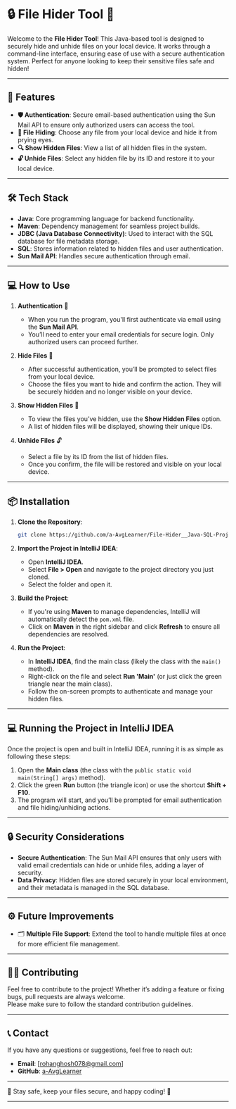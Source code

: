 # 🔒 **File Hider Tool** 🔐

Welcome to the **File Hider Tool**! This Java-based tool is designed to securely hide and unhide files on your local device. It works through a command-line interface, ensuring ease of use with a secure authentication system. Perfect for anyone looking to keep their sensitive files safe and hidden!

---

## 🚀 **Features**

- **🛡️ Authentication**: Secure email-based authentication using the Sun Mail API to ensure only authorized users can access the tool.
- **📁 File Hiding**: Choose any file from your local device and hide it from prying eyes.
- **🔍 Show Hidden Files**: View a list of all hidden files in the system.
- **🔓 Unhide Files**: Select any hidden file by its ID and restore it to your local device.

---

## 🛠️ **Tech Stack**

- **Java**: Core programming language for backend functionality.
- **Maven**: Dependency management for seamless project builds.
- **JDBC (Java Database Connectivity)**: Used to interact with the SQL database for file metadata storage.
- **SQL**: Stores information related to hidden files and user authentication.
- **Sun Mail API**: Handles secure authentication through email.

---

## 💻 **How to Use**

1. **Authentication** 🔑  
   - When you run the program, you'll first authenticate via email using the **Sun Mail API**.
   - You’ll need to enter your email credentials for secure login. Only authorized users can proceed further.

2. **Hide Files** 📂  
   - After successful authentication, you’ll be prompted to select files from your local device.
   - Choose the files you want to hide and confirm the action. They will be securely hidden and no longer visible on your device.

3. **Show Hidden Files** 👀  
   - To view the files you’ve hidden, use the **Show Hidden Files** option.
   - A list of hidden files will be displayed, showing their unique IDs.

4. **Unhide Files** 🔓  
   - Select a file by its ID from the list of hidden files.
   - Once you confirm, the file will be restored and visible on your local device.

---


## 📦 **Installation**

1. **Clone the Repository**:
   ```bash
   git clone https://github.com/a-AvgLearner/File-Hider__Java-SQL-Project__
   ```

2. **Import the Project in IntelliJ IDEA**:
   - Open **IntelliJ IDEA**.
   - Select **File > Open** and navigate to the project directory you just cloned.
   - Select the folder and open it.

3. **Build the Project**:
   - If you're using **Maven** to manage dependencies, IntelliJ will automatically detect the `pom.xml` file.
   - Click on **Maven** in the right sidebar and click **Refresh** to ensure all dependencies are resolved.

4. **Run the Project**:
   - In **IntelliJ IDEA**, find the main class (likely the class with the `main()` method).
   - Right-click on the file and select **Run 'Main'** (or just click the green triangle near the main class).
   - Follow the on-screen prompts to authenticate and manage your hidden files.

---

## 💻 **Running the Project in IntelliJ IDEA**

Once the project is open and built in IntelliJ IDEA, running it is as simple as following these steps:

1. Open the **Main class** (the class with the `public static void main(String[] args)` method).
2. Click the green **Run** button (the triangle icon) or use the shortcut **Shift + F10**.
3. The program will start, and you’ll be prompted for email authentication and file hiding/unhiding actions.

---


## 🔒 **Security Considerations**

- **Secure Authentication**: The Sun Mail API ensures that only users with valid email credentials can hide or unhide files, adding a layer of security.
- **Data Privacy**: Hidden files are stored securely in your local environment, and their metadata is managed in the SQL database.

---

## ⚙️ **Future Improvements**

- 🗂️ **Multiple File Support**: Extend the tool to handle multiple files at once for more efficient file management.

---

## 🧑‍💻 **Contributing**

Feel free to contribute to the project! Whether it’s adding a feature or fixing bugs, pull requests are always welcome.  
Please make sure to follow the standard contribution guidelines.

---

## 📞 **Contact**

If you have any questions or suggestions, feel free to reach out:

- **Email**: [rohanghosh078@gmail.com]  
- **GitHub**: [a-AvgLearner](https://github.com/a-AvgLearner)

---

🔐 Stay safe, keep your files secure, and happy coding! 🚀

---


